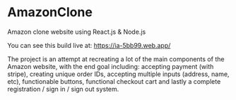 # AmazonClone
 Amazon clone website using React.js & Node.js
 
 You can see this build live at: https://ia-5bb99.web.app/
 
 The project is an attempt at recreating a lot of the main components of the Amazon website, with the end goal including: accepting payment (with stripe), creating unique order IDs, accepting multiple inputs (address, name, etc), functionable buttons, functional checkout cart and lastly a complete registration / sign in / sign out system.
 
 
